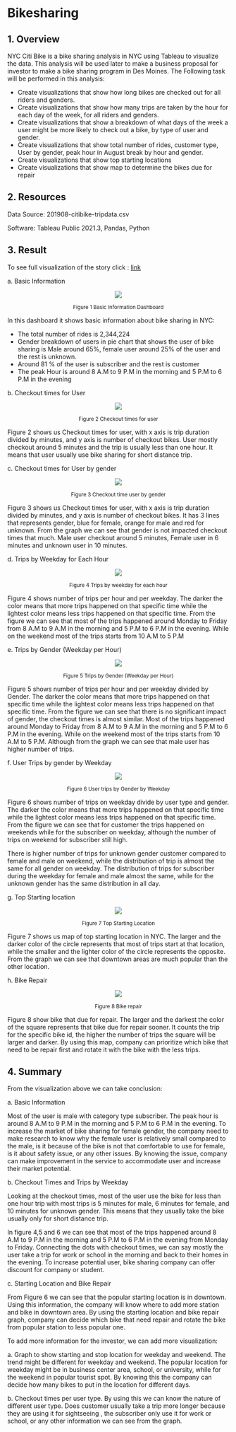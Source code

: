 # Bikesharing
## 1.	Overview
NYC Citi Bike is a bike sharing analysis in NYC using Tableau to visualize the data. This analysis will be used later to make a business proposal for investor to make a bike sharing program in Des Moines.
The Following task will be performed in this analysis:
-	Create visualizations that show how long bikes are checked out for all riders and genders.
-	Create visualizations that show how many trips are taken by the hour for each day of the week, for all riders and genders.
-	Create visualizations that show a breakdown of what days of the week a user might be more likely to check out a bike, by type of user and gender.
-	Create visualizations that show total number of rides, customer type,  User by gender, peak hour in August break by hour and gender. 
-	Create visualizations that show top starting locations
-	Create visualizations that show map to determine the bikes due for repair
## 2.	Resources
Data Source: 201908-citibike-tripdata.csv

Software: Tableau Public 2021.3, Pandas, Python

## 3.	Result
To see full visualization of the story click : [link](https://public.tableau.com/app/profile/inez8143/viz/assignment_16379023188680/NYCCitiBike?publish=yes)

a.	Basic Information

<p align="center">
    <img src="https://user-images.githubusercontent.com/88597187/143724923-1a950280-f4fd-49eb-868e-bb54c33f7071.png"/>
</p>
<p align="center">
  <sub>Figure 1 Basic Information Dashboard  </sub>
</p>

In this dashboard it shows basic information about bike sharing in NYC:
-	The total number of rides is 2,344,224
-	Gender breakdown of users in pie chart that shows the user of bike sharing is Male around 65%, female user around 25% of the user and the rest is unknown.
-	Around 81 % of the user is subscriber and the rest is customer
-	The peak Hour is around 8 A.M to 9 P.M in the morning and 5 P.M to 6 P.M in the evening 

b.	Checkout times for User

<p align="center">
    <img src="https://user-images.githubusercontent.com/88597187/143724974-68e0f359-841d-4601-889f-32c38de6a6ac.png"/>
</p>
<p align="center">
  <sub>Figure 2 Checkout times for user </sub>
</p>

Figure 2 shows us Checkout times for user, with x axis is trip duration divided by minutes, and y axis is number of checkout bikes.  User mostly checkout around 5 minutes and the trip is usually less than one hour. It means that user usually use bike sharing for short distance trip.

c.	Checkout times for User by gender

<p align="center">
    <img src="https://user-images.githubusercontent.com/88597187/143724981-b563f9d4-fd96-4660-8bb4-29d804ddcf57.png"/>
</p>
<p align="center">
  <sub>Figure 3 Checkout time user by gender </sub>
</p>

Figure 3 shows us Checkout times for user, with x axis is trip duration divided by minutes, and y axis is number of checkout bikes. It has 3 lines that represents gender, blue for female, orange for male and red for unknown. From the graph we can see that  gender is not impacted checkout times that much. Male user checkout around 5 minutes, Female user in 6 minutes and unknown user in 10 minutes.

d.	Trips by Weekday for Each Hour

<p align="center">
    <img src="https://user-images.githubusercontent.com/88597187/143725016-ab6a621d-460f-4dde-9ee5-8a7eae2b4fc9.png"/>
</p>
<p align="center">
  <sub>Figure 4 Trips by weekday for each hour  </sub>
</p>

Figure 4 shows number of trips per hour and per weekday. The darker the color means that more trips happened on that specific time while the lightest color means less trips happened on that specific time. From the figure we can see that most of the trips happened around Monday to Friday from 8 A.M to 9 A.M in the morning and 5 P.M to 6 P.M in the evening. While on the weekend most of the trips starts from 10 A.M to 5 P.M

e.	Trips by Gender (Weekday per Hour)

<p align="center">
    <img src="https://user-images.githubusercontent.com/88597187/143725054-0cb746a6-2825-4123-9736-00654f372049.png"/>
</p>
<p align="center">
  <sub>Figure 5 Trips by Gender (Weekday per Hour) </sub>
</p>

Figure 5 shows number of trips per hour and per weekday divided by Gender. The darker the color means that more trips happened on that specific time while the lightest color means less trips happened on that specific time. From the figure we can see that there is no significant impact of gender, the checkout times is almost similar. Most of the trips happened around Monday to Friday from 8 A.M to 9 A.M in the morning and 5 P.M to 6 P.M in the evening. While on the weekend most of the trips starts from 10 A.M to 5 P.M. Although from the graph we can see that male user has higher number of trips.


f.	User Trips by gender by Weekday

<p align="center">
    <img src="https://user-images.githubusercontent.com/88597187/143725077-f44251b1-c108-403c-bde9-f84ee906f3ce.png"/>
</p>
<p align="center">
  <sub>Figure 6 User trips by Gender by Weekday  </sub>
</p>

Figure 6 shows number of trips on weekday divide by user type and gender. The darker the color means that more trips happened on that specific time while the lightest color means less trips happened on that specific time. From the figure we can see that for customer the trips happened on weekends while for the subscriber on weekday, although the number of trips on weekend for subscriber still high. 

There is higher number of trips for unknown gender customer compared to female and male on weekend, while the distribution of trip is almost the same for all gender on weekday. The distribution of trips for subscriber during the weekday for female and male almost the same, while for the unknown gender has the same distribution in all day. 

g.	Top Starting location

<p align="center">
    <img src="https://user-images.githubusercontent.com/88597187/143725101-8796e619-74a1-4b98-b8d3-c50950eabde2.png"/>
</p>
<p align="center">
  <sub>Figure 7 Top Starting Location  </sub>
</p>

Figure 7 shows us map of top starting location in NYC. The larger and the darker color of the circle represents that most of trips start at that location, while the smaller and the lighter color of the circle represents the opposite. From the graph we can see that downtown areas are much popular than the other location.

h.	Bike Repair
<p align="center">
    <img src="https://user-images.githubusercontent.com/88597187/143725106-eb886f49-1f42-4949-9f6d-7021708262d2.png"/>
</p>
<p align="center">
  <sub>Figure 8 Bike repair  </sub>
</p>

Figure 8 show bike that due for repair. The larger and the darkest the color of the square represents that bike due for repair sooner. It counts the trip for the specific bike id, the higher the number of trips the square will be larger and darker. By using this map, company can prioritize which bike that need to be repair first and rotate it with the bike with the less trips.


## 4.	Summary
From the visualization above we can take conclusion:

a.	Basic Information

Most of the user is male with category type subscriber. The peak hour is around 8 A.M to 9 P.M in the morning and 5 P.M to 6 P.M in the evening. To increase the market of bike sharing for female gender, the company need to make research to know why the female user is relatively small compared to the male, is it because of the bike is not that comfortable to use for female, is it about safety issue, or any other issues.  By knowing the issue, company can make improvement in the service to accommodate user and increase their market potential.

b.	Checkout Times and Trips by Weekday

Looking at the checkout times, most of the user use the bike for less than one hour trip with most trips is 5 minutes for male, 6 minutes for female, and 10 minutes for unknown gender. This means that they usually take the bike usually only for short distance trip.

In figure 4,5 and 6 we can see that most of the trips happened around 8 A.M to 9 P.M in the morning and 5 P.M to 6 P.M in the evening from Monday to Friday. Connecting the dots with checkout times, we can say mostly the user take a trip for work or school in the morning and back to their homes in the evening. To increase potential user, bike sharing company can offer discount for company or student. 

c.	Starting Location and Bike Repair

From Figure 6 we can see that the popular starting location is in downtown. Using this information, the company will know where to add more station and bike in downtown area.  By using the starting location and bike repair graph, company can decide which bike that need repair and rotate the bike from popular station to less popular one.


To add more information for the investor, we can add more visualization:

a.	Graph to show starting and stop location for weekday and weekend. The trend might be different for weekday and weekend. The popular location for weekday might be in business center area, school, or university, while for the weekend in popular tourist spot. By knowing this the company can decide how many bikes to put in the location for different days.

b.	Checkout times per user type. By using this we can know the nature of different user type. Does customer usually take a trip more longer because they are using it for sightseeing , the subscriber only use it for work or school, or any other information we can see from the graph.


